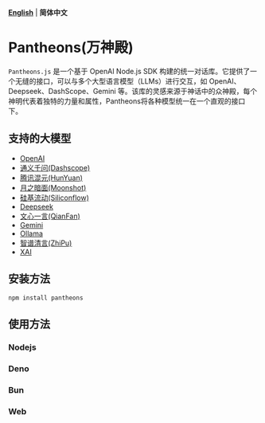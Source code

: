 
**[English](README_EN.md)** | **简体中文**

# Pantheons(万神殿)
`Pantheons.js` 是一个基于 OpenAI Node.js SDK 构建的统一对话库。它提供了一个无缝的接口，可以与多个大型语言模型（LLMs）进行交互，如 OpenAI、Deepseek、DashScope、Gemini 等。该库的灵感来源于神话中的众神殿，每个神明代表着独特的力量和属性，Pantheons将各种模型统一在一个直观的接口下。

## 支持的大模型
- [OpenAI](https://platform.openai.com/docs/api-reference/introduction)
- [通义千问(Dashscope)](https://help.aliyun.com/zh/model-studio/developer-reference)
- [腾讯混元(HunYuan)](https://cloud.tencent.com/document/product/1729/101839)
- [月之暗面(Moonshot)](https://platform.moonshot.cn/docs/intro)
- [硅基流动(Siliconflow)](https://docs.siliconflow.cn/cn/userguide/introduction)
- [Deepseek](https://api-docs.deepseek.com/)
- [文心一言(QianFan)](https://cloud.baidu.com/doc/WENXINWORKSHOP/s/7ltgucw50)
- [Gemini](https://ai.google.dev/gemini-api/docs)
- [Ollama](https://github.com/ollama/ollama/blob/main/docs/api.md)
- [智谱清言(ZhiPu)](https://open.bigmodel.cn/dev/api/normal-model/glm-4)
- [XAI](https://docs.x.ai/docs/overview)

## 安装方法

```
npm install pantheons
```

## 使用方法

### Nodejs

### Deno

### Bun

### Web